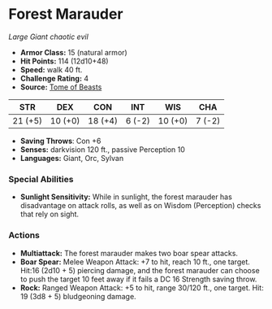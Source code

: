 # Forest Marauder

*Large* *Giant* *chaotic evil*

- **Armor Class:** 15 (natural armor)
- **Hit Points:** 114 (12d10+48)
- **Speed:** walk 40 ft.
- **Challenge Rating:** 4
- **Source:** [Tome of Beasts](https://koboldpress.com/kpstore/product/tome-of-beasts-for-5th-edition-print/)

| STR | DEX | CON | INT | WIS | CHA |
| --- | --- | --- | --- | --- | --- |
| 21 (+5) | 10 (+0) | 18 (+4) | 6 (-2) | 10 (+0) | 7 (-2) |

- **Saving Throws**: Con +6
- **Senses:** darkvision 120 ft., passive Perception 10
- **Languages:** Giant, Orc, Sylvan
### Special Abilities
- **Sunlight Sensitivity:** While in sunlight, the forest marauder has disadvantage on attack rolls, as well as on Wisdom (Perception) checks that rely on sight.
### Actions
- **Multiattack:** The forest marauder makes two boar spear attacks.
- **Boar Spear:** Melee Weapon Attack: +7 to hit, reach 10 ft., one target. Hit:16 (2d10 + 5) piercing damage, and the forest marauder can choose to push the target 10 feet away if it fails a DC 16 Strength saving throw.
- **Rock:** Ranged Weapon Attack: +5 to hit, range 30/120 ft., one target. Hit: 19 (3d8 + 5) bludgeoning damage.
